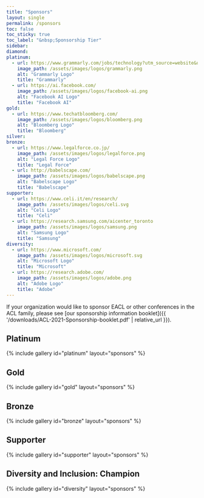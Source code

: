 ```yaml
---
title: "Sponsors"
layout: single
permalink: /sponsors
toc: false
toc_sticky: true
toc_label: "&nbsp;Sponsorship Tier"
sidebar:
diamond:
platinum:
  - url: https://www.grammarly.com/jobs/technology?utm_source=website&utm_medium=logo&utm_campaign=eacl_sponsors
    image_path: /assets/images/logos/grammarly.png
    alt: "Grammarly Logo"
    title: "Grammarly"
  - url: https://ai.facebook.com/
    image_path: /assets/images/logos/facebook-ai.png
    alt: "Facebook AI Logo"
    title: "Facebook AI"
gold:
  - url: https://www.techatbloomberg.com/
    image_path: /assets/images/logos/bloomberg.png
    alt: "Bloomberg Logo"
    title: "Bloomberg"
silver:
bronze:
  - url: https://www.legalforce.co.jp/
    image_path: /assets/images/logos/legalforce.png
    alt: "Legal Force Logo"
    title: "Legal Force"
  - url: http://babelscape.com/
    image_path: /assets/images/logos/babelscape.png
    alt: "Babelscape Logo"
    title: "Babelscape"
supporter:
  - url: https://www.celi.it/en/research/
    image_path: /assets/images/logos/celi.svg
    alt: "Celi Logo"
    title: "Celi"
  - url: https://research.samsung.com/aicenter_toronto
    image_path: /assets/images/logos/samsung.png
    alt: "Samsung Logo"
    title: "Samsung"
diversity:
  - url: https://www.microsoft.com/
    image_path: /assets/images/logos/microsoft.svg
    alt: "Microsoft Logo"
    title: "Microsoft"
  - url: https://research.adobe.com/
    image_path: /assets/images/logos/adobe.png
    alt: "Adobe Logo"
    title: "Adobe"
---
```


If your organization would like to sponsor EACL or other conferences in the ACL family, please see [our sponsorship information booklet]({{ '/downloads/ACL-2021-Sponsorship-booklet.pdf' | relative_url }}).

## Platinum

{% include gallery id="platinum" layout="sponsors" %}

## Gold

{% include gallery id="gold" layout="sponsors" %}

## Bronze

{% include gallery id="bronze" layout="sponsors" %}

## Supporter

{% include gallery id="supporter" layout="sponsors" %}

## Diversity and Inclusion: Champion

{% include gallery id="diversity" layout="sponsors" %}